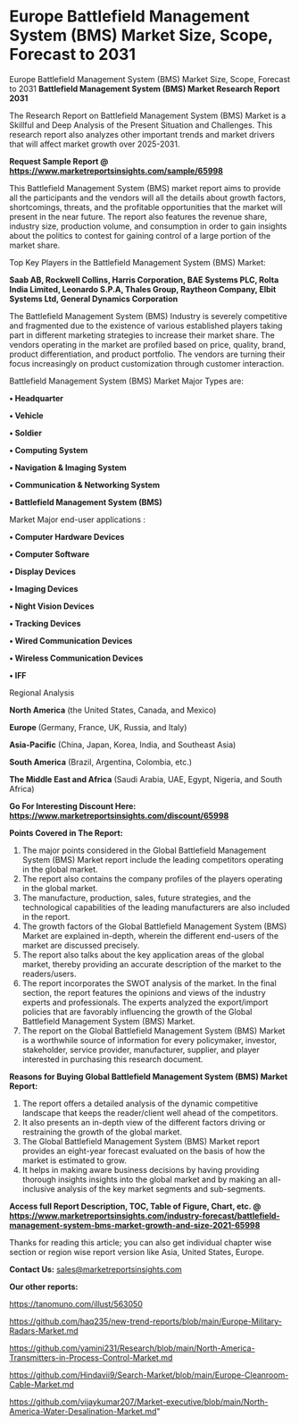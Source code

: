 # Europe Battlefield Management System (BMS) Market Size, Scope, Forecast to 2031
 Europe Battlefield Management System (BMS) Market Size, Scope, Forecast to 2031
<strong>Battlefield Management System (BMS) Market Research Report 2031</strong>

The Research Report on Battlefield Management System (BMS) Market is a Skillful and Deep Analysis of the Present Situation and Challenges. This research report also analyzes other important trends and market drivers that will affect market growth over 2025-2031.

<strong>Request Sample Report @ <a href=https://www.marketreportsinsights.com/sample/65998>https://www.marketreportsinsights.com/sample/65998</a></strong>

This Battlefield Management System (BMS) market report aims to provide all the participants and the vendors will all the details about growth factors, shortcomings, threats, and the profitable opportunities that the market will present in the near future. The report also features the revenue share, industry size, production volume, and consumption in order to gain insights about the politics to contest for gaining control of a large portion of the market share.

Top Key Players in the Battlefield Management System (BMS) Market:

<strong>Saab AB, Rockwell Collins, Harris Corporation, BAE Systems PLC, Rolta India Limited, Leonardo S.P.A, Thales Group, Raytheon Company, Elbit Systems Ltd, General Dynamics Corporation</strong>

The Battlefield Management System (BMS) Industry is severely competitive and fragmented due to the existence of various established players taking part in different marketing strategies to increase their market share. The vendors operating in the market are profiled based on price, quality, brand, product differentiation, and product portfolio. The vendors are turning their focus increasingly on product customization through customer interaction.

Battlefield Management System (BMS) Market Major Types are:

<strong>• Headquarter

• Vehicle

• Soldier

• Computing System

• Navigation & Imaging System

• Communication & Networking System

• Battlefield Management System (BMS)</strong>

Market Major end-user applications :

<strong>• Computer Hardware Devices

• Computer Software

• Display Devices

• Imaging Devices

• Night Vision Devices

• Tracking Devices

• Wired Communication Devices

• Wireless Communication Devices

• IFF</strong>

Regional Analysis

</u><strong><b>North America</b></strong> (the United States, Canada, and Mexico)

<strong><b>Europe </b></strong>(Germany, France, UK, Russia, and Italy)

<strong><b>Asia-Pacific</b></strong> (China, Japan, Korea, India, and Southeast Asia)

<strong><b>South America</b></strong> (Brazil, Argentina, Colombia, etc.)

<strong><b>The Middle East and Africa</b></strong> (Saudi Arabia, UAE, Egypt, Nigeria, and South Africa)

<strong>Go For Interesting Discount Here: <a href=https://www.marketreportsinsights.com/discount/65998>https://www.marketreportsinsights.com/discount/65998</a></strong>

<strong>Points Covered in The Report:</strong>
<ol>
  <li>The major points considered in the Global Battlefield Management System (BMS) Market report include the leading competitors operating in the global market.</li>
  <li>The report also contains the company profiles of the players operating in the global market.</li>
  <li>The manufacture, production, sales, future strategies, and the technological capabilities of the leading manufacturers are also included in the report.</li>
  <li>The growth factors of the Global Battlefield Management System (BMS) Market are explained in-depth, wherein the different end-users of the market are discussed precisely.</li>
  <li>The report also talks about the key application areas of the global market, thereby providing an accurate description of the market to the readers/users.</li>
  <li>The report incorporates the SWOT analysis of the market. In the final section, the report features the opinions and views of the industry experts and professionals. The experts analyzed the export/import policies that are favorably influencing the growth of the Global Battlefield Management System (BMS) Market.</li>
  <li>The report on the Global Battlefield Management System (BMS) Market is a worthwhile source of information for every policymaker, investor, stakeholder, service provider, manufacturer, supplier, and player interested in purchasing this research document.</li>
</ol>
<strong>Reasons for Buying Global Battlefield Management System (BMS) Market Report:</strong>

<ol>
  <li>The report offers a detailed analysis of the dynamic competitive landscape that keeps the reader/client well ahead of the competitors.</li>
  <li>It also presents an in-depth view of the different factors driving or restraining the growth of the global market.</li>
  <li>The Global Battlefield Management System (BMS) Market report provides an eight-year forecast evaluated on the basis of how the market is estimated to grow.</li>
  <li>It helps in making aware business decisions by having providing thorough insights insights into the global market and by making an all-inclusive analysis of the key market segments and sub-segments.</li>
</ol>
<strong>Access full Report Description, TOC, Table of Figure, Chart, etc. @ <a href=https://www.marketreportsinsights.com/industry-forecast/battlefield-management-system-bms-market-growth-and-size-2021-65998>https://www.marketreportsinsights.com/industry-forecast/battlefield-management-system-bms-market-growth-and-size-2021-65998</a></strong>


Thanks for reading this article; you can also get individual chapter wise section or region wise report version like Asia, United States, Europe.

<strong>Contact Us:</strong>
sales@marketreportsinsights.com

<strong>Our other reports:</strong>

<a href=https://tanomuno.com/illust/563050>https://tanomuno.com/illust/563050</a>

<a href=https://github.com/haq235/new-trend-reports/blob/main/Europe-Military-Radars-Market.md>https://github.com/haq235/new-trend-reports/blob/main/Europe-Military-Radars-Market.md</a>

<a href=https://github.com/yamini231/Research/blob/main/North-America-Transmitters-in-Process-Control-Market.md>https://github.com/yamini231/Research/blob/main/North-America-Transmitters-in-Process-Control-Market.md</a>

<a href=https://github.com/Hindavii9/Search-Market/blob/main/Europe-Cleanroom-Cable-Market.md>https://github.com/Hindavii9/Search-Market/blob/main/Europe-Cleanroom-Cable-Market.md</a>

<a href=https://github.com/vijaykumar207/Market-executive/blob/main/North-America-Water-Desalination-Market.md>https://github.com/vijaykumar207/Market-executive/blob/main/North-America-Water-Desalination-Market.md</a>"
